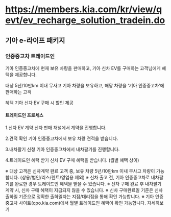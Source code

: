 # https://members.kia.com/kr/view/qevt/ev_recharge_solution_tradein.do

## 기아 e-라이프 패키지

### 인증중고차 트레이드인

기아 인증중고차에 현재 보유 차량을 판매하고, 기아 신차 EV를 구매하는 고객님에게 혜택을 제공합니다.

대상
5년/10만km 이내 무사고 기아 차량을 보유하고, 해당 차량을 ‘기아 인증중고차’에 판매하는 고객

혜택
기아 신차 EV 구매 시 할인 제공

#### 트레이드인 프로세스

1.신차 EV 계약
신차 판매 채널에서 계약을 진행합니다.

2.견적 확인
기아 인증중고차에서 보유 차량 견적을 받습니다.

3.내차팔기 신청
기아 인증중고차에서 내차팔기를 진행합니다.

4.트레이드인 혜택 받기
신차 EV 구매 혜택을 받습니다. (월별 혜택 상이)

※ 대상 고객은 신차계약 완료 고객 중, 보유 차량 5년/10만km 이내 무사고 차량이 가능합니다. (상용/법인/리스/렌트/영업용 제외)
※ 신차 출고 전, 기아 인증중고차로 내차팔기를 완료한 경우 트레이드인 혜택을 받을 수 있습니다.
※ 신차 구매 완료 후 내차팔기 계약 시, 신차 구매 혜택이 지급되지 않을 수 있습니다.
※ 신차 구매완료일 기준은 신차 출하일 기준으로 정확한 출하일자는 지점/대리점을 통해 확인 가능합니다.
※ 기아 인증중고차 사이트(cpo.kia.com)에서 월별 트레이드인 혜택이 확인 가능합니다.
자세히보기